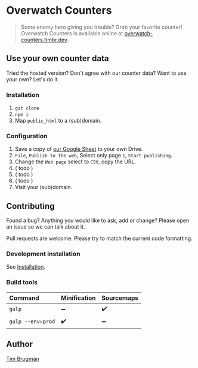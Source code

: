 # Overwatch Counters

> Some enemy hero giving you trouble? Grab your favorite counter!\
> Overwatch Counters is available online at [overwatch-counters.timbr.dev](https://overwatch-counters.timbr.dev/).

## Use your own counter data

Tried the hosted version? Don't agree with our counter data? Want to use your own? Let's do it.

### Installation

1. `git clone`
1. `npm i`
1. Map `public_html` to a (sub)domain.

### Configuration

1. Save a copy of [our Google Sheet](https://docs.google.com/spreadsheets/d/1Frw4LPBxlS2CjxHYfuP71tMnRMHabUmD9cAq9nKpXqk/edit?usp=sharing) to your own Drive.
1. `File`, `Publish to the web`, Select only page `1`, `Start publishing`.
1. Change the `Web page` select to `CSV`, copy the URL.
1. ( todo )
1. ( todo )
1. ( todo )
1. Visit your (sub)domain.

## Contributing

Found a bug? Anything you would like to ask, add or change? Please open an issue so we can talk about it.

Pull requests are welcome. Please try to match the current code formatting.

### Development installation

See [Installation](#Installation).

### Build tools

Command | Minification | Sourcemaps
:--- |:--- |:---
`gulp` | :heavy_minus_sign: | :heavy_check_mark:
`gulp --env=prod` | :heavy_check_mark: | :heavy_minus_sign:

## Author

[Tim Brugman](https://timbr.dev/)